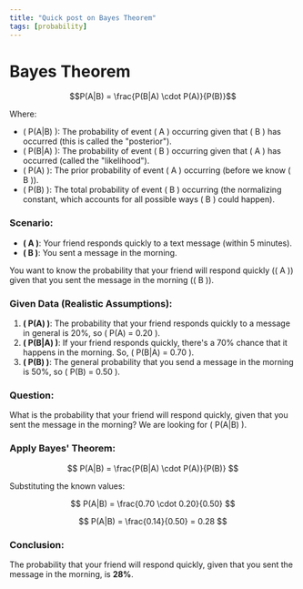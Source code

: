 ```yaml
---
title: "Quick post on Bayes Theorem"
tags: [probability]
---
```


# Bayes Theorem  

$$P(A|B) = \frac{P(B|A) \cdot P(A)}{P(B)}$$

Where:
- \( P(A|B) \): The probability of event \( A \) occurring given that \( B \) has occurred (this is called the "posterior").
- \( P(B|A) \): The probability of event \( B \) occurring given that \( A \) has occurred (called the "likelihood").
- \( P(A) \): The prior probability of event \( A \) occurring (before we know \( B \)).
- \( P(B) \): The total probability of event \( B \) occurring (the normalizing constant, which accounts for all possible ways \( B \) could happen).

### Scenario:

- **\( A \)**: Your friend responds quickly to a text message (within 5 minutes).
- **\( B \)**: You sent a message in the morning.

You want to know the probability that your friend will respond quickly (\( A \)) given that you sent the message in the morning (\( B \)).

### Given Data (Realistic Assumptions):

1. **\( P(A) \)**: The probability that your friend responds quickly to a message in general is 20%, so \( P(A) = 0.20 \).
2. **\( P(B|A) \)**: If your friend responds quickly, there's a 70% chance that it happens in the morning. So, \( P(B|A) = 0.70 \).
3. **\( P(B) \)**: The general probability that you send a message in the morning is 50%, so \( P(B) = 0.50 \).

### Question:

What is the probability that your friend will respond quickly, given that you sent the message in the morning? We are looking for \( P(A|B) \).

### Apply Bayes' Theorem:

$$
P(A|B) = \frac{P(B|A) \cdot P(A)}{P(B)}
$$

Substituting the known values:

$$
P(A|B) = \frac{0.70 \cdot 0.20}{0.50}
$$

$$
P(A|B) = \frac{0.14}{0.50} = 0.28
$$

### Conclusion:

The probability that your friend will respond quickly, given that you sent the message in the morning, is **28%**.


